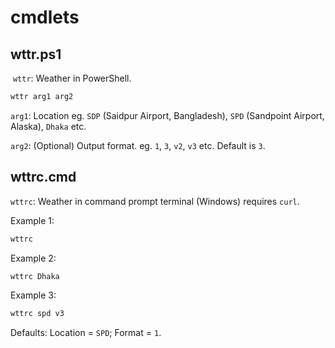 # cmdlets

## wttr.ps1
 `wttr`: Weather in PowerShell. 
``` powershell
wttr arg1 arg2
```

`arg1`: Location eg. `SDP` (Saidpur Airport, Bangladesh), `SPD` (Sandpoint Airport, Alaska), `Dhaka` etc.

`arg2`: (Optional) Output format. eg. `1`, `3`, `v2`, `v3` etc. Default is `3`.

## wttrc.cmd
`wttrc`: Weather in command prompt terminal (Windows) requires `curl`.

Example 1:
```cmd
wttrc
```
Example 2:
```cmd
wttrc Dhaka
```
Example 3:
```cmd
wttrc spd v3
```
Defaults: Location = `SPD`; Format = `1`.
